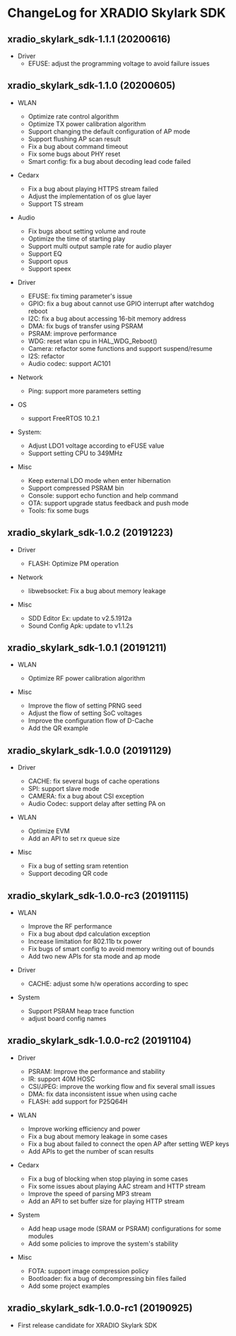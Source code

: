 # ChangeLog for XRADIO Skylark SDK

## xradio_skylark_sdk-1.1.1 (20200616)

  * Driver
    - EFUSE: adjust the programming voltage to avoid failure issues


## xradio_skylark_sdk-1.1.0 (20200605)

  * WLAN
    - Optimize rate control algorithm
    - Optimize TX power calibration algorithm
    - Support changing the default configuration of AP mode
    - Support flushing AP scan result
    - Fix a bug about command timeout
    - Fix some bugs about PHY reset
    - Smart config: fix a bug about decoding lead code failed

  * Cedarx
    - Fix a bug about playing HTTPS stream failed
    - Adjust the implementation of os glue layer
    - Support TS stream

  * Audio
    - Fix bugs about setting volume and route
    - Optimize the time of starting play
    - Support multi output sample rate for audio player
    - Support EQ
    - Support opus
    - Support speex

  * Driver
    - EFUSE: fix timing parameter's issue
    - GPIO: fix a bug about cannot use GPIO interrupt after watchdog reboot
    - I2C: fix a bug about accessing 16-bit memory address
    - DMA: fix bugs of transfer using PSRAM
    - PSRAM: improve performance
    - WDG: reset wlan cpu in HAL_WDG_Reboot()
    - Camera: refactor some functions and support suspend/resume
    - I2S: refactor
    - Audio codec: support AC101

  * Network
    - Ping: support more parameters setting

  * OS
    - support FreeRTOS 10.2.1

  * System:
    - Adjust LDO1 voltage according to eFUSE value
    - Support setting CPU to 349MHz

  * Misc
    - Keep external LDO mode when enter hibernation
    - Support compressed PSRAM bin
    - Console: support echo function and help command
    - OTA: support upgrade status feedback and push mode
    - Tools: fix some bugs


## xradio_skylark_sdk-1.0.2 (20191223)

  * Driver
    - FLASH: Optimize PM operation

  * Network
    - libwebsocket: Fix a bug about memory leakage

  * Misc
    - SDD Editor Ex: update to v2.5.1912a
    - Sound Config Apk: update to v1.1.2s


## xradio_skylark_sdk-1.0.1 (20191211)

  * WLAN
    - Optimize RF power calibration algorithm

  * Misc
    - Improve the flow of setting PRNG seed
    - Adjust the flow of setting SoC voltages
    - Improve the configuration flow of D-Cache
    - Add the QR example


## xradio_skylark_sdk-1.0.0 (20191129)

  * Driver
    - CACHE: fix several bugs of cache operations
    - SPI: support slave mode
    - CAMERA: fix a bug about CSI exception
    - Audio Codec: support delay after setting PA on

  * WLAN
    - Optimize EVM
    - Add an API to set rx queue size

  * Misc
    - Fix a bug of setting sram retention
    - Support decoding QR code


## xradio_skylark_sdk-1.0.0-rc3 (20191115)

  * WLAN
    - Improve the RF performance
    - Fix a bug about dpd calculation exception
    - Increase limitation for 802.11b tx power
    - Fix bugs of smart config to avoid memory writing out of bounds
    - Add two new APIs for sta mode and ap mode

  * Driver
    - CACHE: adjust some h/w operations according to spec

  * System
    - Support PSRAM heap trace function
    - adjust board config names


## xradio_skylark_sdk-1.0.0-rc2 (20191104)

  * Driver
    - PSRAM: Improve the performance and stability
    - IR: support 40M HOSC
    - CSI/JPEG: improve the working flow and fix several small issues
    - DMA: fix data inconsistent issue when using cache
    - FLASH: add support for P25Q64H

  * WLAN
    - Improve working efficiency and power
    - Fix a bug about memory leakage in some cases
    - Fix a bug about failed to connect the open AP after setting WEP keys
    - Add APIs to get the number of scan results

  * Cedarx
    - Fix a bug of blocking when stop playing in some cases
    - Fix some issues about playing AAC stream and HTTP stream
    - Improve the speed of parsing MP3 stream
    - Add an API to set buffer size for playing HTTP stream

  * System
    - Add heap usage mode (SRAM or PSRAM) configurations for some modules
    - Add some policies to improve the system's stability

  * Misc
    - FOTA: support image compression policy
    - Bootloader: fix a bug of decompressing bin files failed
    - Add some project examples


## xradio_skylark_sdk-1.0.0-rc1 (20190925)

  * First release candidate for XRADIO Skylark SDK
